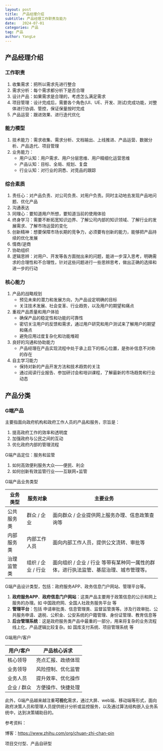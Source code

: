 ```yaml
---
layout: post
title:  产品经理介绍
subtitle: 产品经理工作职责及能力
date:   2024-07-01
categories: 产品
tag: 产品
author: YangLe
---
```






## 产品经理介绍

### 工作职责

1. 收集需求：把所以需求先进行整合
2. 需求分析：每个需求都分析下是否合理
3. 设计产品：如果需求是合理的，考虑怎么满足需求
4. 项目管理：设计完成后，需要各个角色(UI、UE、开发、测试)完成功能，对整体进行协调、管控，保证保量按时完成
5. 产品运营：跟进效果、进行迭代优化



### 能力模型

1. 技术能力：需求收集、需求分析、文档输出、上线推进、产品运营、数据分析、产品迭代、项目管理
2. 业务能力：
   - 用户认知：用户需求、用户分层思维、用户精细化运营思维
   - 产品认知：目标、全局、规划、复盘
   - 行业认知：对行业的洞悉、对竞品的跟踪



### 综合素质

1. 责任心：对产品负责、对公司负责、对用户负责。同时主动地去发现产品地问题、优化产品
2. 沟通表达
3. 同理心：要知道用户所想，要知道当前的使用体验
4. 终身学习：需要不断拓宽知识边界、了解公司内部的知识领域、了解行业的发展需求、了解市场运营的变化
5. 创新精神：想要保障市场长期的竞争力，必须要有创新的能力，能够把产品持续的优化发展
6. 情商/逆商
7. 协助组织
8. 逻辑思辨：对用户、开发等各方面抛出来的问题，能进一步深入思考，明确需求的合理性和不合理性，针对这些问题进行一些思辨思考，做出正确的选择和进一步的行动



### 核心能力

1. 产品的战略规划
   - 预见未来的潜力和发展方向，为产品设定明确的目标
   - 关注技术发展、社会变革、行业趋势，以及用户的期望和痛点
2. 重视产品质量和用户体验
   - 确保产品的稳定性和功能的可靠性
   - 密切关注用户的反馈和需求，通过用户研究和用户测试来了解用户的期望和痛点
   - 避免应用过度复杂化和功能堆砌
3. 良好的沟通和协助能力
   - 产品经理在产品实现流程中处于承上启下的核心位置，是弥补信息不对称的存在
4. 自主学习能力
   - 保持对新的产品开发方法和技术趋势的关注
   - 通过阅读行业报告、参加研讨会和培训课程，了解最新的市场趋势和行业动态



## 产品分类

### G端产品

主要指面向政府机构和政府工作人员的产品和服务，宗旨是：

1. 提高政府工作的效率和透明度
2. 加强政府与公民之间的互动
3. 优化政府内部的管理流程



G端产品定位：服务和监管

1. 如何高效便利服务大众——便民、利企
2. 如何创新有效监管行业——互联网+监管



G端产品业务类型

| 业务类型   | 服务对象           | 主要业务                                                     |
| ---------- | ------------------ | ------------------------------------------------------------ |
| 公共服务类 | 群众 / 企业        | 面向群众 / 企业提供网上服务办理、信息政策查询等              |
| 内部服务类 | 内部工作人员       | 面向内部工作人员，提供公文流转、审批等                       |
| 治理监管类 | 组织 / 企业 / 行业 | 面向组织 / 企业 / 行业 等带有某种同一属性的群体，进行执法监管、基层治理、城市管理等。 |



G端产品设计类型，包括：政府服务APP、政务信息门户网站、管理平台等。

1. **政府服务APP**、**政府信息门户网站**：这类产品主要用于政策信息的公示和网上服务的办理。如 中国政府网、全国人社政务服务平台 等
2. **管理平台**：包括 申请审批类、信息管理类、监督监管类等。涉及行政审批、公共服务申请、退税、公积金、公安系统的户籍管理、身份证管理、教育信息等
3. **后台管理系统**：这是政府服务类产品中最重的一部分，用来将复杂的业务流程线上化，产品逻辑比较复杂。如 国库支付系统、项目管理系统 等



G端用户/客户

| 用户/客户   | 产品核心诉求       |
| ----------- | ------------------ |
| 核心领导    | 亮点汇报、政绩体现 |
| 业务领导    | 风险控制、优化监管 |
| 业务人员    | 提升效率、优化操作 |
| 企业 / 群众 | 方便操作、快捷处理 |



此外，G端产品越来越注重**可视化**需求，通过大屏、web端、移动端等形式，面向政府决策人员和管理人员提供统计分析或监控服务，以及通过算法结构嵌入业务系统中，达到决策辅助目的。







参考资料：

博客：https://www.zhihu.com/org/chuan-zhi-chan-pin



项目交付型、产品自研型
